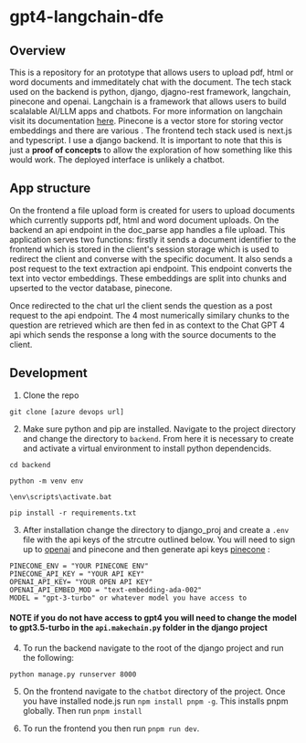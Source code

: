 # gpt4-langchain-dfe

## Overview

This is a repository for an prototype that allows users to upload pdf, html or word documents and immeditately chat with the document. The tech stack used on the backend is python, django, djagno-rest framework, langchain, pinecone and openai. Langchain is a framework that allows users to build scalalable AI/LLM apps and chatbots. For more information on langchain visit its documentation [here](https://python.langchain.com/en/latest/index.html). Pinecone is a vector store for storing vector embeddings and there are various . The frontend tech stack used is next.js and typescript. I use a django backend. It is important to note that this is just a 
**proof of concepts** to allow the exploration of how something like this would work. The deployed interface is unlikely a chatbot.


## App structure

On the frontend a file upload form is created for users to upload documents which currently supports pdf, html and word document uploads. On the backend an api endpoint in the doc_parse app handles a file upload. This application serves two functions: firstly it sends a document identifier to the frontend which is stored in the client's session storage which is used to redirect the client and converse with the specific document. It also sends a post request to the text extraction api endpoint. This endpoint converts the text into vector embeddings. These embeddings are split into chunks and upserted to the vector database, pinecone. 

Once redirected to the chat url the client sends the question as a post request to the api endpoint. The 4 most numerically similary chunks to the question are retrieved which are then fed in as context to the Chat GPT 4 api which sends the response a long with the source documents to the client. 


## Development

1. Clone the repo 
```
git clone [azure devops url]
```

2. Make sure python and pip are installed. Navigate to the project directory and change the directory to `backend`. From here it is necessary to create and activate a virtual environment to install python dependencids.

```
cd backend

python -m venv env

\env\scripts\activate.bat

pip install -r requirements.txt
```

3. After installation change the directory to django_proj and create a `.env` file with the api keys of the strcutre outlined below. You will need to sign up to [openai](https://platform.openai.com) and pinecone and then generate api keys [pinecone](https://app.pinecone.io/) :

```
PINECONE_ENV = "YOUR PINECONE ENV"
PINECONE_API_KEY = "YOUR API KEY"
OPENAI_API_KEY= "YOUR OPEN API KEY"
OPENAI_API_EMBED_MOD = "text-embedding-ada-002"
MODEL = "gpt-3-turbo" or whatever model you have access to
```

#### NOTE if you do not have access to gpt4 you will need to change the model to gpt3.5-turbo in the `api.makechain.py` folder in the django project

4. To run the backend navigate to the root of the django project and run the following:
``` 
python manage.py runserver 8000
```

5. On the frontend navigate to the `chatbot` directory of the project. Once you have installed node.js run `npm install pnpm -g`. This installs pnpm globally. Then run `pnpm install`

6. To run the frontend you then run `pnpm run dev`. 








